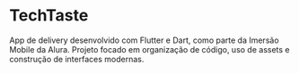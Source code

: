 # TechTaste
App de delivery desenvolvido com Flutter e Dart, como parte da Imersão Mobile da Alura. Projeto focado em organização de código, uso de assets e construção de interfaces modernas.
